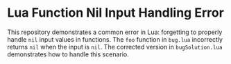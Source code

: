 # Lua Function Nil Input Handling Error

This repository demonstrates a common error in Lua: forgetting to properly handle `nil` input values in functions. The `foo` function in `bug.lua` incorrectly returns `nil` when the input is `nil`.  The corrected version in `bugSolution.lua` demonstrates how to handle this scenario.
